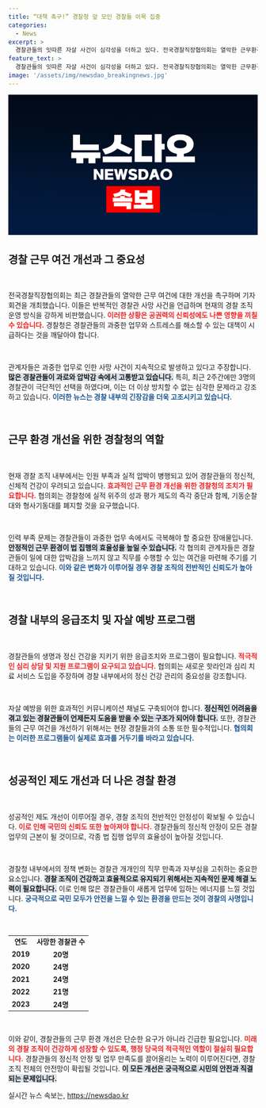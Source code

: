 ```yaml
---
title: “대책 촉구!” 경찰청 앞 모인 경찰들 이목 집중
categories:
  - News
excerpt: >
  경찰관들의 잇따른 자살 사건이 심각성을 더하고 있다. 전국경찰직장협의회는 열악한 근무환경을 개선할 것을 강력히 촉구하며 경찰청을 규탄했다. 압박감에 시달리는 현직 경찰원들은 생존을 위해 나서고 있다!
feature_text: >
  경찰관들의 잇따른 자살 사건이 심각성을 더하고 있다. 전국경찰직장협의회는 열악한 근무환경을 개선할 것을 강력히 촉구하며 경찰청을 규탄했다. 압박감에 시달리는 현직 경찰원들은 생존을 위해 나서고 있다!
image: '/assets/img/newsdao_breakingnews.jpg'
---
```


<p><img src="/assets/img/newsdao_breakingnews.jpg" alt="ranknews 속보" /></p>

<h2 data-ke-size="size26">경찰 근무 여건 개선과 그 중요성</h2>

<p data-ke-size="size16">&nbsp;</p>

<p>전국경찰직장협의회는 최근 경찰관들의 열악한 근무 여건에 대한 개선을 촉구하며 기자회견을 개최했습니다. 이들은 반복적인 경찰관 사망 사건을 언급하며 현재의 경찰 조직 운영 방식을 강하게 비판했습니다. <b><span style="color: #ee2323;">이러한 상황은 공권력의 신뢰성에도 나쁜 영향을 끼칠 수 있습니다.</span></b> 경찰청은 경찰관들의 과중한 업무와 스트레스를 해소할 수 있는 대책이 시급하다는 것을 깨달아야 합니다. </p>

<p data-ke-size="size16">&nbsp;</p>

<p>관계자들은 과중한 업무로 인한 사망 사건이 지속적으로 발생하고 있다고 주장합니다. <b><span style="background-color: #21538527;">많은 경찰관들이 과로와 압박감 속에서 고통받고 있습니다.</span></b> 특히, 최근 2주간에만 3명의 경찰관이 극단적인 선택을 하였다며, 이는 더 이상 방치할 수 없는 심각한 문제라고 강조하고 있습니다. <b><span style="color: #1a5490;">이러한 뉴스는 경찰 내부의 긴장감을 더욱 고조시키고 있습니다.</span></b></p>

<p data-ke-size="size16">&nbsp;</p>

<h2 data-ke-size="size26">근무 환경 개선을 위한 경찰청의 역할</h2>

<p data-ke-size="size16">&nbsp;</p>

<p>현재 경찰 조직 내부에서는 인원 부족과 실적 압박이 병행되고 있어 경찰관들의 정신적, 신체적 건강이 우려되고 있습니다. <b><span style="color: #ee2323;">효과적인 근무 환경 개선을 위한 경찰청의 조치가 필요합니다.</span></b> 협의회는 경찰청에 실적 위주의 성과 평가 제도의 즉각 중단과 함께, 기동순찰대와 형사기동대를 폐지할 것을 요구했습니다. </p>

<p data-ke-size="size16">&nbsp;</p>

<p>인력 부족 문제는 경찰관들이 과중한 업무 속에서도 극복해야 할 중요한 장애물입니다. <b><span style="background-color: #21538527;">안정적인 근무 환경이 법 집행의 효율성을 높일 수 있습니다.</span></b> 각 협의회 관계자들은 경찰관들이 일에 대한 압박감을 느끼지 않고 직무를 수행할 수 있는 여건을 마련해 주기를 기대하고 있습니다. <b><span style="color: #1a5490;">이와 같은 변화가 이루어질 경우 경찰 조직의 전반적인 신뢰도가 높아질 것입니다.</span></b></p>

<p data-ke-size="size16">&nbsp;</p>

<h2 data-ke-size="size26">경찰 내부의 응급조치 및 자살 예방 프로그램</h2>

<p data-ke-size="size16">&nbsp;</p>

<p>경찰관들의 생명과 정신 건강을 지키기 위한 응급조치와 프로그램이 필요합니다. <b><span style="color: #ee2323;">적극적인 심리 상담 및 지원 프로그램이 요구되고 있습니다.</span></b> 협의회는 새로운 핫라인과 심리 치료 서비스 도입을 주장하며 경찰 내부에서의 정신 건강 관리의 중요성을 강조합니다. </p>

<p data-ke-size="size16">&nbsp;</p>

<p>자살 예방을 위한 효과적인 커뮤니케이션 채널도 구축되어야 합니다. <b><span style="background-color: #21538527;">정신적인 어려움을 겪고 있는 경찰관들이 언제든지 도움을 받을 수 있는 구조가 되어야 합니다.</span></b> 또한, 경찰관들의 근무 여건을 개선하기 위해서는 현장 경찰들과의 소통 또한 필수적입니다. <b><span style="color: #1a5490;">협의회는 이러한 프로그램들이 실제로 효과를 거두기를 바라고 있습니다.</span></b></p>

<p data-ke-size="size16">&nbsp;</p>

<h2 data-ke-size="size26">성공적인 제도 개선과 더 나은 경찰 환경</h2>

<p data-ke-size="size16">&nbsp;</p>

<p>성공적인 제도 개선이 이루어질 경우, 경찰 조직의 전반적인 안정성이 확보될 수 있습니다. <b><span style="color: #ee2323;">이로 인해 국민의 신뢰도 또한 높아져야 합니다.</span></b> 경찰관들의 정신적 안정이 모든 경찰 업무의 근본이 될 것이므로, 각종 법 집행 업무의 효율성이 높아질 것입니다. </p>

<p data-ke-size="size16">&nbsp;</p>

<p>경찰청 내부에서의 정책 변화는 경찰관 개개인의 직무 만족과 자부심을 고취하는 중요한 요소입니다. <b><span style="background-color: #21538527;">경찰 조직이 건강하고 효율적으로 유지되기 위해서는 지속적인 문제 해결 노력이 필요합니다.</span></b> 이로 인해 많은 경찰관들이 새롭게 업무에 임하는 에너지를 느낄 것입니다. <b><span style="color: #1a5490;">궁극적으로 국민 모두가 안전을 느낄 수 있는 환경을 만드는 것이 경찰의 사명입니다.</span></b></p>

<p data-ke-size="size16">&nbsp;</p>

<table style="width: 100%;">
    <tr>
        <td style="text-align: center; height: 17px;"><b>연도</b></td>
        <td style="text-align: center; height: 17px;"><b>사망한 경찰관 수</b></td>
    </tr>
    <tr>
        <td style="text-align: center; height: 17px;"><b>2019</b></td>
        <td style="text-align: center; height: 17px;"><b>20명</b></td>
    </tr>
    <tr>
        <td style="text-align: center; height: 17px;"><b>2020</b></td>
        <td style="text-align: center; height: 17px;"><b>24명</b></td>
    </tr>
    <tr>
        <td style="text-align: center; height: 17px;"><b>2021</b></td>
        <td style="text-align: center; height: 17px;"><b>24명</b></td>
    </tr>
    <tr>
        <td style="text-align: center; height: 17px;"><b>2022</b></td>
        <td style="text-align: center; height: 17px;"><b>21명</b></td>
    </tr>
    <tr>
        <td style="text-align: center; height: 17px;"><b>2023</b></td>
        <td style="text-align: center; height: 17px;"><b>24명</b></td>
    </tr>
</table>

<p data-ke-size="size16">&nbsp;</p>

<p>이와 같이, 경찰관들의 근무 환경 개선은 단순한 요구가 아니라 긴급한 필요입니다. <b><span style="color: #ee2323;">미래의 경찰 조직이 건강하게 성장할 수 있도록, 행정 당국의 적극적인 역할이 절실히 필요합니다.</span></b> 경찰관들의 정신적 안정 및 업무 만족도를 끌어올리는 노력이 이루어진다면, 경찰 조직 전체의 안전망이 확립될 것입니다. <b><span style="background-color: #21538527;">이 모든 개선은 궁극적으로 시민의 안전과 직결되는 문제입니다.</span></b></p>
실시간 뉴스 속보는, <a href="https://newsdao.kr" rel="dofollow">https://newsdao.kr</a>


